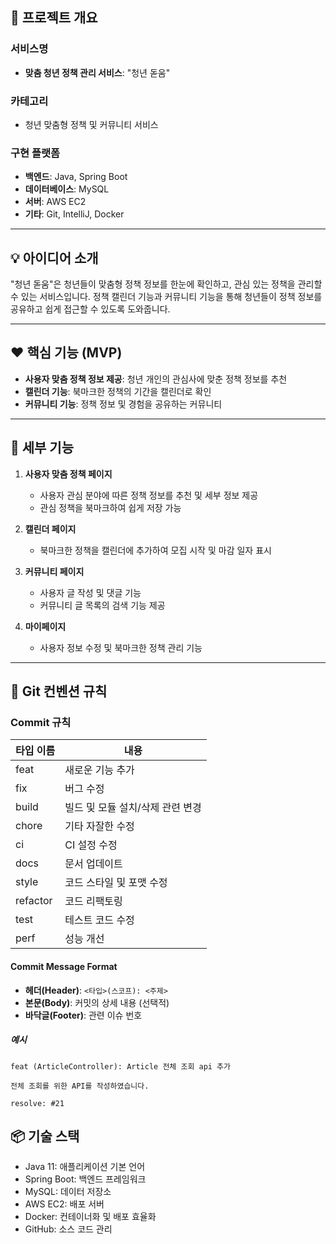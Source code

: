 ## 📝 프로젝트 개요

### 서비스명
- **맞춤 청년 정책 관리 서비스**: "청년 돋움"

### 카테고리
- 청년 맞춤형 정책 및 커뮤니티 서비스

### 구현 플랫폼
- **백엔드**: Java, Spring Boot  
- **데이터베이스**: MySQL  
- **서버**: AWS EC2  
- **기타**: Git, IntelliJ, Docker

---

## 💡 아이디어 소개

"청년 돋움"은 청년들이 맞춤형 정책 정보를 한눈에 확인하고, 관심 있는 정책을 관리할 수 있는 서비스입니다. 정책 캘린더 기능과 커뮤니티 기능을 통해 청년들이 정책 정보를 공유하고 쉽게 접근할 수 있도록 도와줍니다.

---

## ❤️ 핵심 기능 (MVP)

- **사용자 맞춤 정책 정보 제공**: 청년 개인의 관심사에 맞춘 정책 정보를 추천
- **캘린더 기능**: 북마크한 정책의 기간을 캘린더로 확인
- **커뮤니티 기능**: 정책 정보 및 경험을 공유하는 커뮤니티

---

## 💙 세부 기능

1. **사용자 맞춤 정책 페이지**
    - 사용자 관심 분야에 따른 정책 정보를 추천 및 세부 정보 제공
    - 관심 정책을 북마크하여 쉽게 저장 가능

2. **캘린더 페이지**
    - 북마크한 정책을 캘린더에 추가하여 모집 시작 및 마감 일자 표시

3. **커뮤니티 페이지**
    - 사용자 글 작성 및 댓글 기능
    - 커뮤니티 글 목록의 검색 기능 제공

4. **마이페이지**
    - 사용자 정보 수정 및 북마크한 정책 관리 기능

---

## 🚀 Git 컨벤션 규칙

### Commit 규칙

| 타입 이름 | 내용 |
| --- | --- |
| feat | 새로운 기능 추가 |
| fix | 버그 수정 |
| build | 빌드 및 모듈 설치/삭제 관련 변경 |
| chore | 기타 자잘한 수정 |
| ci | CI 설정 수정 |
| docs | 문서 업데이트 |
| style | 코드 스타일 및 포맷 수정 |
| refactor | 코드 리팩토링 |
| test | 테스트 코드 수정 |
| perf | 성능 개선 |

#### Commit Message Format
- **헤더(Header)**: `<타입>(스코프): <주제>`
- **본문(Body)**: 커밋의 상세 내용 (선택적)
- **바닥글(Footer)**: 관련 이슈 번호

##### 예시
```plaintext
feat (ArticleController): Article 전체 조회 api 추가

전체 조회를 위한 API를 작성하였습니다.

resolve: #21
```

## 📦 기술 스택
- Java 11: 애플리케이션 기본 언어
- Spring Boot: 백엔드 프레임워크
- MySQL: 데이터 저장소
- AWS EC2: 배포 서버
- Docker: 컨테이너화 및 배포 효율화
- GitHub: 소스 코드 관리
